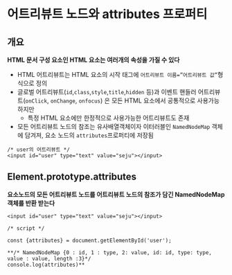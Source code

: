 # 어트리뷰트 노드와 attributes 프로퍼티

## 개요

**HTML 문서 구성 요소인 HTML 요소는 여러개의 속성을 가질 수 있다**

- HTML 어트리뷰트는 HTML 요소의 시작 태그에 `어트리뷰트 이름=”어트리뷰트 값”`형식으로 정의
- 글로벌 어트리뷰트(`id`,`class`,`style`,`title`,`hidden` 등)과 이벤트 핸들러 어트리뷰트(`onClick`, `onChange`, `onfocus`) 은 모든 HTML 요소에서 공통적으로 사용가능 하지만
  - 특정 HTML 요소에만 한정적으로 사용가능한 어트리뷰트도 존재
- 모든 어트리뷰트 노드의 참조는 유사배열객체이자 이터러블인 `NamedNodeMap` 객체에 담겨져, 요소 노드의 `attributes`프로퍼티에 저장됨

```tsx
/* user의 어트리뷰트 */
<input id="user" type="text" value="seju"></input>
```

## Element.prototype.attributes

**요소노드의 모든 어트리뷰트 노드를 어트리뷰트 노드의 참조가 담긴 NamedNodeMap 객체를 반환 받는다**

```tsx
<input id="user" type="text" value="seju"></input>

/* script */

const {attributes} = document.getElementById('user');

**/* NamedNodeMap {0 : id, 1 : type, 2: value, id: id, type: type, value : value, length :3}*/
console.log(attributes)**
```
